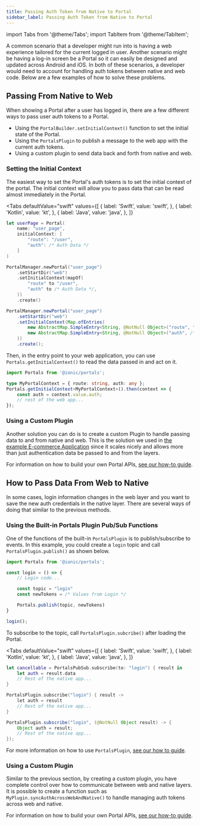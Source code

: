 ```yaml
---
title: Passing Auth Token from Native to Portal
sidebar_label: Passing Auth Token from Native to Portal
---
```


import Tabs from '@theme/Tabs';
import TabItem from '@theme/TabItem';

A common scenario that a developer might run into is having a web experience tailored for the current logged in user.  Another scenario might be having a log-in screen be a Portal so it can easily be designed and updated across Android and iOS. In both of these scenarios, a developer would need to account for handling auth tokens between native and web code. Below are a few examples of how to solve these problems.

## Passing From Native to Web

When showing a Portal after a user has logged in, there are a few different ways to pass user auth tokens to a Portal.
- Using the `PortalBuilder.setInitialContext()` function to set the initial state of the Portal.
- Using the `PortalsPlugin` to publish a message to the web app with the current auth tokens.
- Using a custom plugin to send data back and forth from native and web.

### Setting the Initial Context

The easiest way to set the Portal's auth tokens is to set the initial context of the portal. The initial context will allow you to pass data that can be read almost immediately in the Portal.

<Tabs 
    defaultValue="swift" 
    values={[
        { label: 'Swift', value: 'swift', },
        { label: 'Kotlin', value: 'kt', },
        { label: 'Java', value: 'java', },
    ]}
>

<TabItem value="swift">

```swift {5}
let userPage = Portal(
    name: "user_page",
    initialContext: [
        "route": "/user",
        "auth": /* Auth Data */
    ]
)
```

</TabItem>

<TabItem value="kt">

```kotlin {5}
PortalManager.newPortal("user_page")
    .setStartDir("web")
    .setInitialContext(mapOf(
        "route" to "/user",
        "auth" to /* Auth Data */,
    ))
    .create()
```

</TabItem>

<TabItem value="java">

```java {5}
PortalManager.newPortal("user_page")
    .setStartDir("web")
    .setInitialContext(Map.ofEntries(
        new AbstractMap.SimpleEntry<String, @NotNull Object>("route", "/user"),
        new AbstractMap.SimpleEntry<String, @NotNull Object>("auth", /* Auth Data */)
    ))
    .create();
```

</TabItem>

</Tabs>

Then, in the entry point to your web application, you can use `Portals.getInitialContext()` to read the data passed in and act on it.

```typescript title=main.ts
import Portals from '@ionic/portals';

type MyPortalContext = { route: string, auth: any };
Portals.getInitialContext<MyPortalContext>().then(context => {
    const auth = context.value.auth;
    // rest of the web app...
});
```

### Using a Custom Plugin

Another solution you can do is to create a custom Plugin to handle passing data to and from native and web. This is the solution we used in [the example E-commerce Application](../examples/ecommerce-app) since it scales nicely and allows more than just authentication data be passed to and from the layers.

For information on how to build your own Portal APIs, [see our how-to guide](../how-to/define-api-in-typescript).

## How to Pass Data From Web to Native

In some cases, login information changes in the web layer and you want to save the new auth credentials in the native layer. There are several ways of doing that similar to the previous methods. 

### Using the Built-in Portals Plugin Pub/Sub Functions

One of the functions of the built-in `PortalsPlugin` is to publish/subscribe to events. In this example, you could create a `login` topic and call `PortalsPlugin.publish()` as shown below.

```typescript {9}
import Portals from '@ionic/portals';

const login = () => {
    // Login code...

    const topic = "login"
    const newTokens = /* Values from Login */

    Portals.publish(topic, newTokens)
}

login();
```

To subscribe to the topic, call `PortalsPlugin.subcribe()` after loading the Portal.

<Tabs 
    defaultValue="swift" 
    values={[
        { label: 'Swift', value: 'swift', },
        { label: 'Kotlin', value: 'kt', },
        { label: 'Java', value: 'java', },
    ]}
>

<TabItem value="swift">

```swift
let cancellable = PortalsPubSub.subscribe(to: "login") { result in
    let auth = result.data
    // Rest of the native app...
}
```

</TabItem>

<TabItem value="kt">

```kotlin
PortalsPlugin.subscribe("login") { result ->
    let auth = result
    // Rest of the native app...
}
```

</TabItem>

<TabItem value="java">

```java
PortalsPlugin.subscribe("login", (@NotNull Object result) -> {
    Object auth = result;
    // Rest of the native app...
});
```

</TabItem>

</Tabs>

For more information on how to use `PortalsPlugin`, [see our how to guide](../how-to/using-the-portals-plugin).

### Using a Custom Plugin

Similar to the previous section, by creating a custom plugin, you have complete control over how to communicate between web and native layers. It is possible to create a function such as `MyPlugin.syncAuthAcrossWebAndNative()` to handle managing auth tokens across web and native.

For information on how to build your own Portal APIs, [see our how-to guide](../how-to/define-api-in-typescript).
